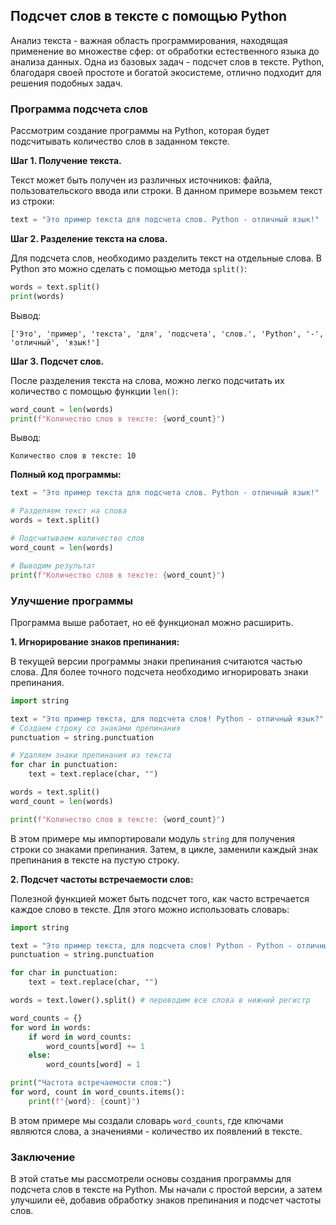 ## Подсчет слов в тексте с помощью Python

Анализ текста - важная область программирования, находящая применение во множестве сфер: от обработки естественного языка до анализа данных.  Одна из базовых задач - подсчет слов в тексте. Python, благодаря своей простоте и богатой экосистеме, отлично подходит для решения подобных задач.

### Программа подсчета слов

Рассмотрим создание программы на Python, которая будет подсчитывать количество слов в заданном тексте. 

**Шаг 1. Получение текста.**

Текст может быть получен из различных источников: файла, пользовательского ввода или строки. В данном примере возьмем текст из строки:

```python
text = "Это пример текста для подсчета слов. Python - отличный язык!"
```

**Шаг 2. Разделение текста на слова.**

Для подсчета слов, необходимо разделить текст на отдельные слова. В Python это можно сделать с помощью метода `split()`:

```python
words = text.split()
print(words) 
```

Вывод:

```
['Это', 'пример', 'текста', 'для', 'подсчета', 'слов.', 'Python', '-', 'отличный', 'язык!']
```

**Шаг 3. Подсчет слов.**

После разделения текста на слова, можно легко подсчитать их количество с помощью функции `len()`:

```python
word_count = len(words)
print(f"Количество слов в тексте: {word_count}")
```

Вывод:

```
Количество слов в тексте: 10
```

**Полный код программы:**

```python
text = "Это пример текста для подсчета слов. Python - отличный язык!"

# Разделяем текст на слова
words = text.split()

# Подсчитываем количество слов
word_count = len(words)

# Выводим результат
print(f"Количество слов в тексте: {word_count}")
```

### Улучшение программы

Программа выше работает, но её функционал можно расширить.

**1. Игнорирование знаков препинания:**

В текущей версии программы знаки препинания считаются частью слова.  Для более точного подсчета необходимо игнорировать знаки препинания. 

```python
import string

text = "Это пример текста, для подсчета слов! Python - отличный язык?"
# Создаем строку со знаками препинания
punctuation = string.punctuation 

# Удаляем знаки препинания из текста
for char in punctuation:
    text = text.replace(char, "")

words = text.split()
word_count = len(words)

print(f"Количество слов в тексте: {word_count}") 
```

В этом примере мы импортировали модуль `string` для получения строки со знаками препинания. Затем, в цикле,  заменили каждый знак препинания в тексте на пустую строку. 

**2. Подсчет частоты встречаемости слов:**

Полезной функцией может быть подсчет того, как часто встречается каждое слово в тексте.  Для этого можно использовать словарь:

```python
import string

text = "Это пример текста, для подсчета слов! Python - Python - отличный язык?"
punctuation = string.punctuation 

for char in punctuation:
    text = text.replace(char, "")

words = text.lower().split() # переводим все слова в нижний регистр

word_counts = {}
for word in words:
    if word in word_counts:
        word_counts[word] += 1
    else:
        word_counts[word] = 1

print("Частота встречаемости слов:")
for word, count in word_counts.items():
    print(f"{word}: {count}")
```

В этом примере мы создали словарь `word_counts`, где ключами являются слова, а значениями - количество их появлений в тексте.

### Заключение

В этой статье мы рассмотрели основы создания программы для подсчета слов в тексте на Python. Мы начали с простой версии, а затем улучшили её, добавив обработку знаков препинания и подсчет частоты слов. 
